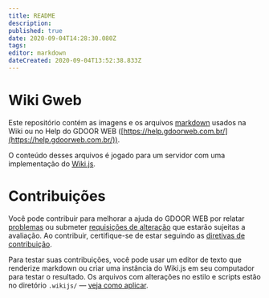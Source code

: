 ```yaml
---
title: README
description: 
published: true
date: 2020-09-04T14:28:30.080Z
tags: 
editor: markdown
dateCreated: 2020-09-04T13:52:38.833Z
---
```


# Wiki Gweb

Este repositório contém as imagens e os arquivos [markdown](https://www.youtube.com/watch?v=gFJfyHRKaE0)
usados na Wiki ou no Help do GDOOR WEB ([https://help.gdoorweb.com.br/](https://help.gdoorweb.com.br/)).

O conteúdo desses arquivos é jogado para um servidor com uma implementação do [Wiki.js](https://wiki.js.org/).

# Contribuições

Você pode contribuir para melhorar a ajuda do GDOOR WEB por relatar [problemas](https://github.com/gdoor-sistemas/gdoor-web-wiki/issues)
ou submeter [requisições de alteração](https://github.com/gdoor-sistemas/gdoor-web-wiki/pulls) que estarão sujeitas a avaliação.
Ao contribuir, certifique-se de estar seguindo as [diretivas de contribuição](.github/contributing.md).

Para testar suas contribuições, você pode usar um editor de texto que renderize markdown ou criar uma instância do Wiki.js em seu computador para testar o resultado.
Os arquivos com alterações no estilo e scripts estão no diretório `.wikijs/` — [veja como aplicar](.wikijs).

